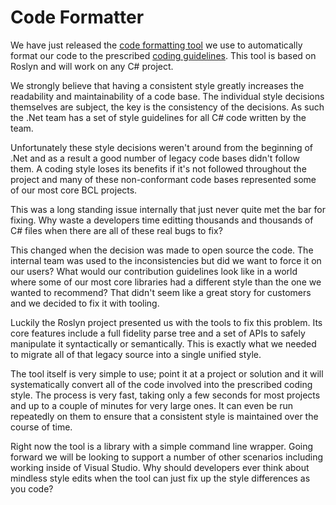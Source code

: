 Code Formatter
===

We have just released the [code formatting tool](https://github.com/dotnet/codeformatter/issues) we use to automatically format our code to the prescribed [coding guidelines](https://github.com/dotnet/corefx/commit/3251c1cae5860785cfb716d3822d11149a88e0fa).  This tool is based on Roslyn and will work on any C# project. 

We strongly believe that having a consistent style greatly increases the readability and maintainability of a code base.  The individual style decisions themselves are subject, the key is the consistency of the decisions.  As such the .Net team has a set of style guidelines for all C# code written by the team.

Unfortunately these style decisions weren't around from the beginning of .Net and as a result a good number of legacy code bases didn't follow them.  A coding style loses its benefits if it's not followed throughout the project and many of these non-conformant code bases represented some of our most core BCL projects.  

This was a long standing issue internally that just never quite met the bar for fixing.  Why waste a developers time editting thousands and thousands of C# files when there are all of these real bugs to fix?  

This changed when the decision was made to open source the code.  The internal team was used to the inconsistencies but did we want to force it on our users?  What would our contribution guidelines look like in a world where some of our most core libraries had a different style than the one we wanted to recommend?  That didn't seem like a great story for customers and we decided to fix it with tooling. 

Luckily the Roslyn project presented us with the tools to fix this problem.  Its core features include a full fidelity parse tree and a set of APIs to safely manipulate it syntactically or semantically.  This is exactly what we needed to migrate all of that legacy source into a single unified style. 

The tool itself is very simple to use; point it at a project or solution and it will systematically convert all of the code involved into the prescribed coding style.  The process is very fast, taking only a few seconds for most projects and up to a couple of minutes for very large ones.  It can even be run repeatedly on them to ensure that a consistent style is maintained over the course of time. 

Right now the tool is a library with a simple command line wrapper.  Going forward we will be looking to support a number of other scenarios including working inside of Visual Studio.  Why should developers ever think about mindless style edits when the tool can just fix up the style differences as you code?  

